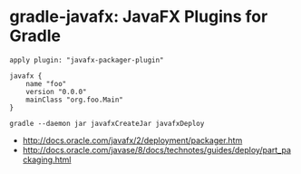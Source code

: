 # gradle-javafx: JavaFX Plugins for Gradle

~~~
apply plugin: "javafx-packager-plugin"

javafx {
    name "foo"
    version "0.0.0"
    mainClass "org.foo.Main"
}
~~~

~~~
gradle --daemon jar javafxCreateJar javafxDeploy
~~~

- http://docs.oracle.com/javafx/2/deployment/packager.htm
- http://docs.oracle.com/javase/8/docs/technotes/guides/deploy/part_packaging.html
